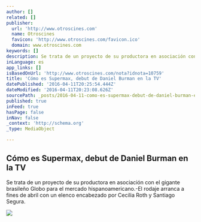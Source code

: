 ```yaml
---
author: []
related: []
publisher:
  url: 'http://www.otroscines.com'
  name: Otroscines
  favicon: 'http://www.otroscines.com/favicon.ico'
  domain: www.otroscines.com
keywords: []
description: Se trata de un proyecto de su productora en asociación con el gigante brasileño Globo para el mercado hispanoamericano.-El rodaje arranca a fines de abril con un elenco encabezado por Cecilia Roth y Santiago Segura.
inLanguage: es
app_links: []
isBasedOnUrl: 'http://www.otroscines.com/nota?idnota=10759'
title: 'Cómo es Supermax, debut de Daniel Burman en la TV'
datePublished: '2016-04-11T20:25:54.444Z'
dateModified: '2016-04-11T20:23:08.626Z'
sourcePath: _posts/2016-04-11-como-es-supermax-debut-de-daniel-burman-en-la-tv.md
published: true
inFeed: true
hasPage: false
inNav: false
_context: 'http://schema.org'
_type: MediaObject

---
```

<article style=""><h1>Cómo es Supermax, debut de Daniel Burman en la TV</h1><p>Se trata de un proyecto de su productora en asociación con el gigante brasileño Globo para el mercado hispanoamericano.-El rodaje arranca a fines de abril con un elenco encabezado por Cecilia Roth y Santiago Segura.</p><img src="http://www.otroscines.com/images/fotos/daniel-burman-655.jpg" /></article>